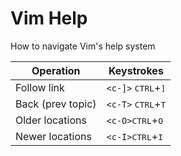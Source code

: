 # Vim Help

How to navigate Vim's help system

Operation | Keystrokes
--------- | ----------
Follow link | `<c-]>` <kbd>CTRL</kbd>+<kbd>]</kbd>
Back (prev topic) | `<c-T>` <kbd>CTRL</kbd>+<kbd>T</kbd>
Older locations | `<c-O>`<kbd>CTRL</kbd>+<kbd>O</kbd>
Newer locations | `<c-I>`<kbd>CTRL</kbd>+<kbd>I</kbd>
